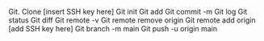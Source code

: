 Git. Clone [insert SSH key here]
Git init
Git add
Git commit -m
Git log
Git status
Git diff
Git remote -v
Git remote remove origin
Git remote add origin [add SSH key here]
Git branch -m main
Git push -u origin main